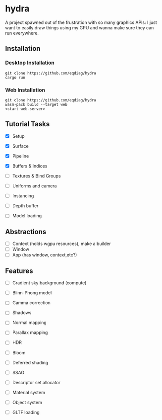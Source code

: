 # hydra

A project spawned out of the frustration with so many graphics APIs: I just want to easily draw things 
using my GPU and wanna make sure they can run everywhere.

## Installation


### Desktop Installation
```
git clone https://github.com/eqdiag/hydra
cargo run
```

### Web Installation
```
git clone https://github.com/eqdiag/hydra
wasm-pack build --target web
<start web-server>
```


## Tutorial Tasks 
- [x] Setup
- [x] Surface
- [x] Pipeline

- [x] Buffers & Indices
- [ ] Textures & Bind Groups
- [ ] Uniforms and camera

- [ ] Instancing
- [ ] Depth buffer
- [ ] Model loading

## Abstractions
- [ ] Context (holds wgpu resources), make a builder
- [ ] Window
- [ ] App (has window, context,etc?)

## Features
- [ ] Gradient sky background (compute)
- [ ] Blinn-Phong model
- [ ] Gamma correction
- [ ] Shadows
- [ ] Normal mapping
- [ ] Parallax mapping
- [ ] HDR
- [ ] Bloom
- [ ] Deferred shading
- [ ] SSAO
- [ ] Descriptor set allocator
- [ ] Material system
- [ ] Object system
- [ ] GLTF loading





